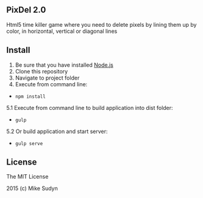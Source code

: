 ## PixDel 2.0

Html5 time killer game where you need to delete pixels by lining them up by color, in horizontal, vertical or diagonal lines

## Install

1. Be sure that you have installed [Node.js](https://nodejs.org)
2. Clone this repository
3. Navigate to project folder
4. Execute from command line:
* `npm install`

5.1 Execute from command line to build application into dist folder:
* `gulp`

5.2 Or build application and start server:
* `gulp serve`

## License

The MIT License

2015 (c) Mike Sudyn
